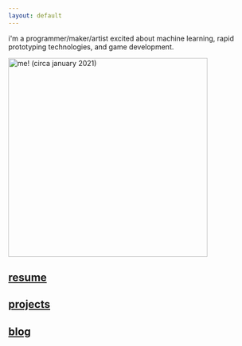 ```yaml
---
layout: default
---
```

i'm a programmer/maker/artist excited about machine learning, rapid prototyping technologies, and game development.

<img src="../assets/me.jpg" alt="me! (circa january 2021)" width="400"/>

## [resume](../assets/resume)
## [projects](./projects)
## [blog](./blog)



